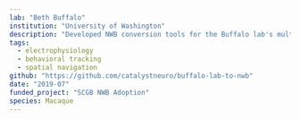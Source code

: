 ```yaml
---
lab: "Beth Buffalo"
institution: "University of Washington"
description: "Developed NWB conversion tools for the Buffalo lab's multi-modal neurophysiology data, handling both raw and processed neural recordings from Neuralynx systems, sorted spikes, and behavioral measurements in non-human primates doing hippocampal tasks. The conversion pipeline includes a graphical interface for metadata editing and supports various data formats including NCS, MAT, and NEX files."
tags: 
  - electrophysiology
  - behavioral tracking
  - spatial navigation
github: "https://github.com/catalystneuro/buffalo-lab-to-nwb"
date: "2019-07"
funded_project: "SCGB NWB Adoption"
species: Macaque
---
```

